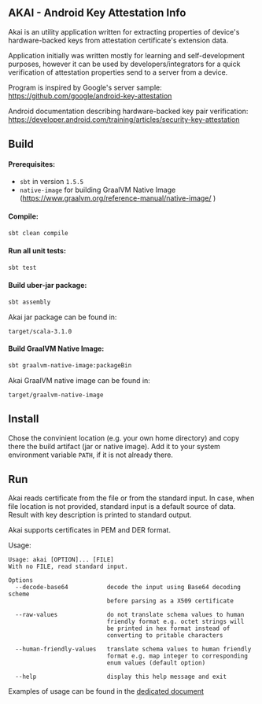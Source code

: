 ## AKAI - Android Key Attestation Info

Akai is an utility application written for extracting properties of device's hardware-backed keys from attestation certificate's extension data.

Application initially was written mostly for learning and self-development purposes, however it can be used by developers/integrators for a quick verification of attestation properties send to a server from a device. 

Program is inspired by Google's server sample: https://github.com/google/android-key-attestation

Android documentation describing hardware-backed key pair verification: https://developer.android.com/training/articles/security-key-attestation


## Build

#### **Prerequisites:**

* `sbt` in version `1.5.5`
* `native-image`  for building GraalVM Native Image (https://www.graalvm.org/reference-manual/native-image/ )

#### **Compile:**
```bash
sbt clean compile
```

#### **Run all unit tests:**
```bash
sbt test
```

#### **Build uber-jar package:**
```bash
sbt assembly
```

Akai jar package can be found in:

```
target/scala-3.1.0
```

#### **Build GraalVM Native Image:**
```bash
sbt graalvm-native-image:packageBin
```
Akai GraalVM native image can be found in:
```
target/graalvm-native-image
```

## Install

Chose the convinient location (e.g. your own home directory) and copy there the build artifact (jar or native image). Add it to your system environment variable `PATH`, if it is not already there.


## Run

Akai reads certificate from the file or from the standard input. In case, when file location is not provided, standard input is a default source of data. 
Result with key description is printed to standard output.

Akai supports certificates in PEM and DER format.

Usage:
```
Usage: akai [OPTION]... [FILE]
With no FILE, read standard input.
 
Options
  --decode-base64           decode the input using Base64 decoding scheme 
                            before parsing as a X509 certificate 

  --raw-values              do not translate schema values to human 
                            friendly format e.g. octet strings will 
                            be printed in hex format instead of 
                            converting to pritable characters

  --human-friendly-values   translate schema values to human friendly
                            format e.g. map integer to corresponding 
                            enum values (default option)

  --help                    display this help message and exit

```

Examples of usage can be found in the [dedicated document](EXAMPLES.md)
